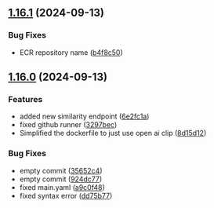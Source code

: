 ## [1.16.1](https://github.com/intenttechnologies/multi2vec-clip-inference-basket/compare/v1.16.0...v1.16.1) (2024-09-13)


### Bug Fixes

* ECR repository name ([b4f8c50](https://github.com/intenttechnologies/multi2vec-clip-inference-basket/commit/b4f8c5097f63eed0679f43d0c9a8f35e06862c0d))

## [1.16.0](https://github.com/intenttechnologies/multi2vec-clip-inference-basket/compare/6e2fc1a336c2a876434e6984734276d759b3a9ca...v1.16.0) (2024-09-13)


### Features

* added new similarity endpoint ([6e2fc1a](https://github.com/intenttechnologies/multi2vec-clip-inference-basket/commit/6e2fc1a336c2a876434e6984734276d759b3a9ca))
* fixed github runner ([3297bec](https://github.com/intenttechnologies/multi2vec-clip-inference-basket/commit/3297bec120f1dfc781e963441c10cd781684466a))
* Simplified the dockerfile to just use open ai clip ([8d15d12](https://github.com/intenttechnologies/multi2vec-clip-inference-basket/commit/8d15d122dd45439a7e655aa30e06624f13621fb9))


### Bug Fixes

* empty commit ([35652c4](https://github.com/intenttechnologies/multi2vec-clip-inference-basket/commit/35652c4b0473be7bfcf06261daf55127e888efa4))
* empty commit ([924dc77](https://github.com/intenttechnologies/multi2vec-clip-inference-basket/commit/924dc77845bfc5e20adcec0ab267c8abd2e34445))
* fixed main.yaml ([a9c0f48](https://github.com/intenttechnologies/multi2vec-clip-inference-basket/commit/a9c0f488e96c0246320e8d73a2b9681abc3ebca9))
* fixed syntax error ([dd75b77](https://github.com/intenttechnologies/multi2vec-clip-inference-basket/commit/dd75b7709a786b25b1b793bbf7df7fe0fe0d3fc9))

